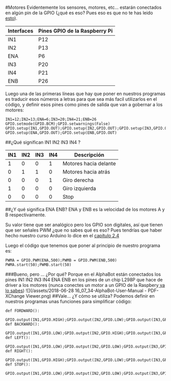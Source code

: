 #Motores
Evidentemente los sensores, motores, etc... estarán conectados en algún pin de la GPIO (¿qué es eso? Pues eso es que no te has leido [esto](https://catedu.gitbooks.io/raspberry-muy-basico/content/2-gpio.html)).

| Interfaces | Pines GPIO de la Raspberry Pi |
|------------|--------------|
|   IN1      | P12          |
|   IN2      | P13          |
|   ENA      | P6           |
|   IN3      | P20          |
|   IN4      | P21          |
|   ENB      | P26          |

Luego una de las primeras líneas que hay que poner en nuestros programas es traducir esos números a letras para que sea más facil utilizarlos en el código, y definir esos pines como pines de salida que van a gobernar a los motores:

```cpp+lineNumbers:true
IN1=12;IN2=13;ENA=6;IN3=20;IN4=21;ENB=26
GPIO.setmode(GPIO.BCM);GPIO.setwarnings(False)
GPIO.setup(IN1,GPIO.OUT);GPIO.setup(IN2,GPIO.OUT);GPIO.setup(IN3,GPIO.OUT);GPIO.setup(IN4,GPIO.OUT)
GPIO.setup(ENA,GPIO.OUT);GPIO.setup(ENB,GPIO.OUT)
```
##¿Qué significan IN1 IN2 IN3 IN4 ?

|IN1| IN2| IN3| IN4| Descripción|
|---|----|----|----|------------|
|1 |0 |0 |1 |Motores hacia delante|
|0 |1 |1 |0 |Motores hacia atrás|
|0 |0 |0 |1 |Giro derecha|
|1 |0 |0 |0 |Giro izquierda|
|0 |0 |0 |0 |Stop|

##¿Y qué significa ENA ENB?
ENA y ENB es la velocidad de los motores A y B respectivamente.

Su valor tiene que ser analógico pero los GPIO son digitales, así que tienen que ser señales PWM ¿que no sabes qué es eso? Pues tendrías que haber hecho nuestro curso Arduino lo dice en el [capítulo 2.4](https://catedu.gitbooks.io/programa-arduino-mediante-codigo/content/un_caso_especial_seales_pwm.html)

Luego el código que tenemos que poner al principio de nuestro programa es:

```cpp+lineNumbers:true
PWMA = GPIO.PWM(ENA,500);PWMB = GPIO.PWM(ENB,500)
PWMA.start(50);PWMB.start(50)
```
###Bueno, pero ... ¿Por qué?
Porque en el AlphaBot están conectados los pines IN1 IN2 IN3 IN4 ENA ENB en los pines de un chip L298P que hace de driver a los motores (nunca conectes un motor a un GPIO de la Raspbery[ ya lo sabes](https://catedu.gitbooks.io/raspberry-muy-basico/content/2-gpio.html))
![](/assets/2018-06-28 16_07_34-AlphaBot-User-Manual - PDF-XChange Viewer.png)
##Vale... ¿Y cómo se utiliza?
Podemos definir en nuestros programas unas funciones para simplificar código:

```cpp+lineNumbers:true
def FORDWARD():
    GPIO.output(IN1,GPIO.HIGH);GPIO.output(IN2,GPIO.LOW);GPIO.output(IN3,GPIO.LOW);GPIO.output(IN4,GPIO.HIGH)
def BACKWARD():
    GPIO.output(IN1,GPIO.LOW);GPIO.output(IN2,GPIO.HIGH);GPIO.output(IN3,GPIO.HIGH);GPIO.output(IN4,GPIO.LOW)
def LEFT():
    GPIO.output(IN1,GPIO.LOW);GPIO.output(IN2,GPIO.LOW);GPIO.output(IN3,GPIO.LOW);GPIO.output(IN4,GPIO.HIGH)
def RIGHT():
    GPIO.output(IN1,GPIO.HIGH);GPIO.output(IN2,GPIO.LOW);GPIO.output(IN3,GPIO.LOW);GPIO.output(IN4,GPIO.LOW)
def STOP():
    GPIO.output(IN1,GPIO.LOW);GPIO.output(IN2,GPIO.LOW);GPIO.output(IN3,GPIO.LOW);GPIO.output(IN4,GPIO.LOW)
```






